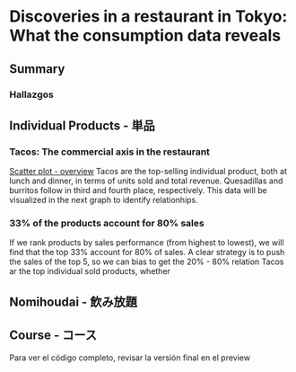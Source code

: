 # Discoveries in a restaurant in Tokyo: What the consumption data reveals 
## Summary
### Hallazgos
## Individual Products - 単品
### Tacos: The commercial axis in the restaurant
[Scatter plot - overview](images/overview.png)
Tacos are the top-selling individual product, both at lunch and dinner, in terms of units sold and total revenue. Quesadillas and burritos follow in third and fourth place, respectively. This data will be visualized in the next graph to identify relationhips.
### 33% of the products account for 80% sales
[](images/overview.png)
If we rank products by sales performance (from highest to lowest), we will find that the top 33% account for 80% of sales.
A clear strategy is to push the sales of the top 5, so we can bias to get the 20% - 80% relation
Tacos ar the top individual sold products, whether 
## Nomihoudai - 飲み放題 
## Course - コース
Para ver el código completo, revisar la versión final en el preview 
